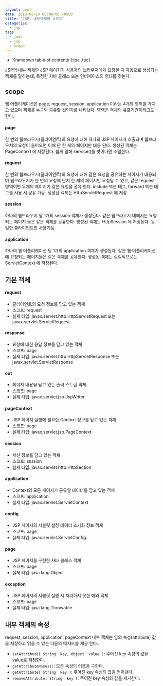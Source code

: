 ```yaml
---
layout: post
date: 2013-08-14 05:04:00 +0900
title: 'JSP: 내부객체의 스코프'
categories:
  - jsp
tags:
  - java
  - jsp
  - scope
---
```


* Kramdown table of contents
{:toc .toc}

JSP의 내부 객체란 JSP 페이지가 사용자의 브라우저에게 요청될 때 자동으로 생성되는 객체를 말하는데, 특정한 자바 클래스 또는 인터페이스의 형태를 갖는다.

## scope

웹 어플리케이션은 page, request, session, application 이라는 4개의 영역을 가지고 있으며 객체를 누구와 공유할 것인가를 나타낸다. 영역은 객체의 유효기간이라고도 한다.

#### page

한 번의 웹브라우저(클라이언트)의 요청에 대해 하나의 JSP 페이지가 호출되며 웹브라우저의 요청이 들어오면 이때 단 한 개의 페이지만 대응 된다. 생성된 객체는 PageContext 에 저장된다. 쉽게 말해 service()를 벗어나면 소멸한다.

#### request

한 번의 웹브라우저(클라이언트)의 요청에 대해 같은 요청을 공유하는 페이지가 대응되며 웹브라우저가 한 번의 요청에 단지 한 개의 페이지만 요청될 수 있고, 같은  request 영역이면 두개의 페이지가 같은 요청을 공유 한다. include 액션 태그, forward 액션 태그를 사용 시 공유 가능. 생성된 객체는 HttpServletRequest 에 저장

#### session

하나의 웹브라우저 당 1개의 session 객체가 생성된다. 같은 웹브라우저 내에서는 요청되는 페이지 들은 같은 객체를 공유한다. 생성된 객체는 HttpSession 에 저장된다. 동일한 클라이언트만 사용가능

#### application

하나의 웹 어플리케이션 당 1개의 application 객체가 생성된다. 같은 웹 어플리케이션에  요청되는 페이지들은 같은 객체를 공유한다. 생성된 객체는 실질적으로는 ServletContext 에 저장된다.

## 기본 객체

#### request

- 클라이언트의 요청 정보를 담고 있는 객체
- 스코프: request
- 실제 타입: javax.servlet.http.HttpServletRequest 또는 javax.servlet.ServletRequest

#### response

- 요청에 대한 응답 정보를 담고 있는 객체
- 스코프: page
- 실제 타입: javax.servlet.http.HttpServletResponse 또는 javax.servlet.ServletResponse

#### out

- 페이지 내용을 담고 있는 출력 스트림 객체
- 스코프: page
- 실제 타입: javax.servlet.jsp.JspWriter

#### pageContext

- JSP 페이지 실행에 필요한 Context 정보를 담고 있는 객체
- 스코프: page
- 실제 타입: javax.servlet.jsp.PageContext

#### session

- 세션 정보를 담고 있는 객체
- 스코프: session
- 실제 타입: javax.servlet.http.HttpSection

#### application

- Context의 모든 페이지가 공유할 데이터를 담고 있는 객체
- 스코프: application
- 실제 타입: javax.servlet.ServletContext

#### config

- JSP 페이지의 서블릿 설정 데이터 초기화 정보 객체
- 스코프: page
- 실제 타입: javax.servlet.ServletConfig

#### page

- JSP 페이지를 구현한 자바 클래스 객체
- 스코프: page
- 실제 타입: java.lang.Object

#### exception

- JSP 페이지의 서블릿 실행 시 처리하지 못한 예외 객체
- 스코프: page
- 실제 타입: java.lang.Throwable

## 내부 객체의 속성

request, session, application, pageContext 내부 객체는 임의 속성(attribute) 값을 저장하고 읽을 수 있는 다음의 메서드를 제공 한다.

- `setAttribute( String  key, Object  value )`: 주어진 key 속성의 값을 value로 지정한다.
- `getAttributeNames()`: 모든 속성의 이름을 구한다.
- `getAttribute( String  key )`: 주어진  key 속성의 값을 얻어낸다.
- `removeAttribute( String  key )`: 주어진  key 속성의 값을 제거한다.
